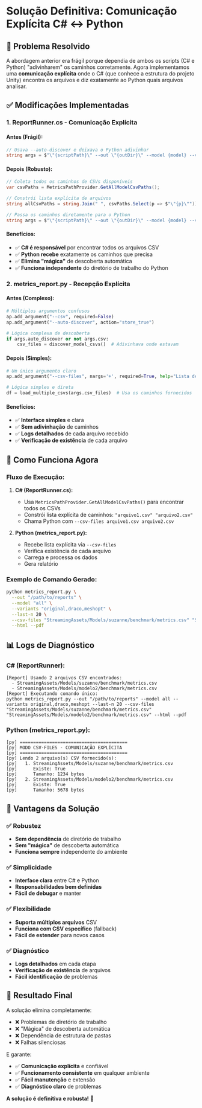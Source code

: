# Solução Definitiva: Comunicação Explícita C# ↔ Python

## 🎯 **Problema Resolvido**

A abordagem anterior era frágil porque dependia de ambos os scripts (C# e Python) "adivinharem" os caminhos corretamente. Agora implementamos uma **comunicação explícita** onde o C# (que conhece a estrutura do projeto Unity) encontra os arquivos e diz exatamente ao Python quais arquivos analisar.

## ✅ **Modificações Implementadas**

### **1. ReportRunner.cs - Comunicação Explícita**

#### **Antes (Frágil):**
```csharp
// Usava --auto-discover e deixava o Python adivinhar
string args = $"\"{scriptPath}\" --out \"{outDir}\" --model {model} --variants {variants} --last-n {lastN} --auto-discover";
```

#### **Depois (Robusto):**
```csharp
// Coleta todos os caminhos de CSVs disponíveis
var csvPaths = MetricsPathProvider.GetAllModelCsvPaths();

// Constrói lista explícita de arquivos
string allCsvPaths = string.Join(" ", csvPaths.Select(p => $"\"{p}\""));

// Passa os caminhos diretamente para o Python
string args = $"\"{scriptPath}\" --out \"{outDir}\" --model {model} --variants {variants} --last-n {lastN} --csv-files {allCsvPaths}";
```

#### **Benefícios:**
- ✅ **C# é responsável** por encontrar todos os arquivos CSV
- ✅ **Python recebe** exatamente os caminhos que precisa
- ✅ **Elimina "mágica"** de descoberta automática
- ✅ **Funciona independente** do diretório de trabalho do Python

### **2. metrics_report.py - Recepção Explícita**

#### **Antes (Complexo):**
```python
# Múltiplos argumentos confusos
ap.add_argument("--csv", required=False)
ap.add_argument("--auto-discover", action="store_true")

# Lógica complexa de descoberta
if args.auto_discover or not args.csv:
    csv_files = discover_model_csvs()  # Adivinhava onde estavam
```

#### **Depois (Simples):**
```python
# Um único argumento claro
ap.add_argument("--csv-files", nargs='+', required=True, help="Lista de caminhos para os arquivos CSV")

# Lógica simples e direta
df = load_multiple_csvs(args.csv_files)  # Usa os caminhos fornecidos
```

#### **Benefícios:**
- ✅ **Interface simples** e clara
- ✅ **Sem adivinhação** de caminhos
- ✅ **Logs detalhados** de cada arquivo recebido
- ✅ **Verificação de existência** de cada arquivo

## 🔧 **Como Funciona Agora**

### **Fluxo de Execução:**

1. **C# (ReportRunner.cs):**
   - Usa `MetricsPathProvider.GetAllModelCsvPaths()` para encontrar todos os CSVs
   - Constrói lista explícita de caminhos: `"arquivo1.csv" "arquivo2.csv"`
   - Chama Python com `--csv-files arquivo1.csv arquivo2.csv`

2. **Python (metrics_report.py):**
   - Recebe lista explícita via `--csv-files`
   - Verifica existência de cada arquivo
   - Carrega e processa os dados
   - Gera relatório

### **Exemplo de Comando Gerado:**
```bash
python metrics_report.py \
  --out "/path/to/reports" \
  --model "all" \
  --variants "original,draco,meshopt" \
  --last-n 20 \
  --csv-files "StreamingAssets/Models/suzanne/benchmark/metrics.csv" "StreamingAssets/Models/modelo2/benchmark/metrics.csv" \
  --html --pdf
```

## 📊 **Logs de Diagnóstico**

### **C# (ReportRunner):**
```
[Report] Usando 2 arquivos CSV encontrados:
  - StreamingAssets/Models/suzanne/benchmark/metrics.csv
  - StreamingAssets/Models/modelo2/benchmark/metrics.csv
[Report] Executando comando único:
python metrics_report.py --out "/path/to/reports" --model all --variants original,draco,meshopt --last-n 20 --csv-files "StreamingAssets/Models/suzanne/benchmark/metrics.csv" "StreamingAssets/Models/modelo2/benchmark/metrics.csv" --html --pdf
```

### **Python (metrics_report.py):**
```
[py] ========================================
[py] MODO CSV-FILES - COMUNICAÇÃO EXPLÍCITA
[py] ========================================
[py] Lendo 2 arquivo(s) CSV fornecido(s):
[py]   1. StreamingAssets/Models/suzanne/benchmark/metrics.csv
[py]      Existe: True
[py]      Tamanho: 1234 bytes
[py]   2. StreamingAssets/Models/modelo2/benchmark/metrics.csv
[py]      Existe: True
[py]      Tamanho: 5678 bytes
```

## 🎉 **Vantagens da Solução**

### **✅ Robustez**
- **Sem dependência** de diretório de trabalho
- **Sem "mágica"** de descoberta automática
- **Funciona sempre** independente do ambiente

### **✅ Simplicidade**
- **Interface clara** entre C# e Python
- **Responsabilidades bem definidas**
- **Fácil de debugar** e manter

### **✅ Flexibilidade**
- **Suporta múltiplos arquivos** CSV
- **Funciona com CSV específico** (fallback)
- **Fácil de estender** para novos casos

### **✅ Diagnóstico**
- **Logs detalhados** em cada etapa
- **Verificação de existência** de arquivos
- **Fácil identificação** de problemas

## 🚀 **Resultado Final**

A solução elimina completamente:
- ❌ Problemas de diretório de trabalho
- ❌ "Mágica" de descoberta automática
- ❌ Dependência de estrutura de pastas
- ❌ Falhas silenciosas

E garante:
- ✅ **Comunicação explícita** e confiável
- ✅ **Funcionamento consistente** em qualquer ambiente
- ✅ **Fácil manutenção** e extensão
- ✅ **Diagnóstico claro** de problemas

**A solução é definitiva e robusta!** 🎯



